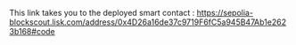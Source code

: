 This link takes you to the deployed smart contact : 
https://sepolia-blockscout.lisk.com/address/0x4D26a16de37c9719F6fC5a945B47Ab1e2623b168#code
